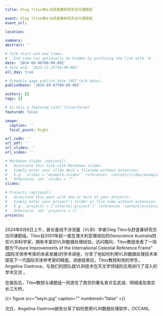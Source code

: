 ```yaml
---
title: Oleg Titov博士与舒逢春研究员访问课题组

event: Oleg Titov博士与舒逢春研究员访问课题组
event_url: 

location: 

summary: 
abstract: ''

# Talk start and end times.
#   End time can optionally be hidden by prefixing the line with `#`.
date: '2024-09-06T08:00:00Z'
# date_end: '2023-12-25T18:00:00Z'
all_day: true

# Schedule page publish date (NOT talk date).
publishDate: '2024-09-07T00:00:00Z'

authors: []
tags: []

# Is this a featured talk? (true/false)
featured: false

image:
  caption: ''
  focal_point: Right

url_code: ''
url_pdf: ''
url_slides: ''
url_video: ''

# Markdown Slides (optional).
#   Associate this talk with Markdown slides.
#   Simply enter your slide deck's filename without extension.
#   E.g. `slides = "example-slides"` references `content/slides/example-slides.md`.
#   Otherwise, set `slides = ""`.
slides:

# Projects (optional).
#   Associate this post with one or more of your projects.
#   Simply enter your project's folder or file name without extension.
#   E.g. `projects = ["internal-project"]` references `content/project/deep-learning/index.md`.
#   Otherwise, set `projects = []`.
projects:
---
```


<!-- Slides can be added in a few ways:

- **Create** slides using Wowchemy's [_Slides_](https://docs.hugoblox.com/managing-content/#create-slides) feature and link using `slides` parameter in the front matter of the talk file
- **Upload** an existing slide deck to `static/` and link using `url_slides` parameter in the front matter of the talk file
- **Embed** your slides (e.g. Google Slides) or presentation video on this page using [shortcodes](https://docs.hugoblox.com/writing-markdown-latex/).

Further event details, including page elements such as image galleries, can be added to the body of this page. -->

2024年9月6日上午，甚长基线干涉测量（VLBI）学者Oleg Titov与舒逢春研究员访问课题组。Titov自2001年起一直在澳大利亚堪培拉的Geoscience Australia担任VLBI科学家，拥有丰富的VLBI数据处理经验。访问期间，Titov教授发表了一场题为“Future Improvements of the International Celestial Reference Frame" (国际天体参考架的未来发展)的学术讲座，分享了他如何利用VLBI数据处理技术来提高下一代国际天体参考架的精度。讲座结束后，Titov教授和他的学生，Angelina Osetrova，与我们的团队就VLBI技术在天文学领域的应用进行了深入的学术交流 。

在报告后，Titov教授与课题组一同游览了南京的著名景点玄武湖、明城墙及南京长江大桥。

{{< figure src="heyin.jpg" caption="" numbered="false" >}}

次日，Angelina Osetrova报告分享了如何使用VLBI数据处理软件，OCCAM。
